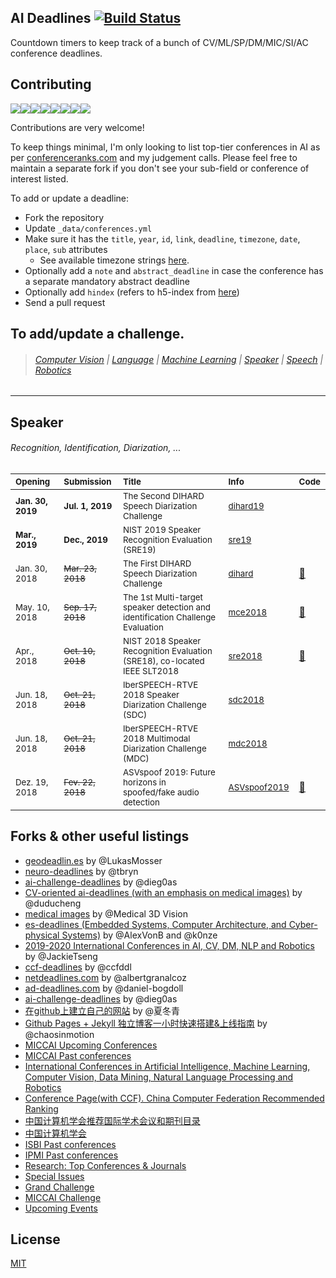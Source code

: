 ## AI Deadlines [![Build Status](https://travis-ci.com/abhshkdz/ai-deadlines.svg?branch=gh-pages)](https://travis-ci.com/abhshkdz/ai-deadlines)

Countdown timers to keep track of a bunch of CV/ML/SP/DM/MIC/SI/AC conference deadlines.

## Contributing

[![](https://sourcerer.io/fame/abhshkdz/abhshkdz/ai-deadlines/images/0)](https://sourcerer.io/fame/abhshkdz/abhshkdz/ai-deadlines/links/0)[![](https://sourcerer.io/fame/abhshkdz/abhshkdz/ai-deadlines/images/1)](https://sourcerer.io/fame/abhshkdz/abhshkdz/ai-deadlines/links/1)[![](https://sourcerer.io/fame/abhshkdz/abhshkdz/ai-deadlines/images/2)](https://sourcerer.io/fame/abhshkdz/abhshkdz/ai-deadlines/links/2)[![](https://sourcerer.io/fame/abhshkdz/abhshkdz/ai-deadlines/images/3)](https://sourcerer.io/fame/abhshkdz/abhshkdz/ai-deadlines/links/3)[![](https://sourcerer.io/fame/abhshkdz/abhshkdz/ai-deadlines/images/4)](https://sourcerer.io/fame/abhshkdz/abhshkdz/ai-deadlines/links/4)[![](https://sourcerer.io/fame/abhshkdz/abhshkdz/ai-deadlines/images/5)](https://sourcerer.io/fame/abhshkdz/abhshkdz/ai-deadlines/links/5)[![](https://sourcerer.io/fame/abhshkdz/abhshkdz/ai-deadlines/images/6)](https://sourcerer.io/fame/abhshkdz/abhshkdz/ai-deadlines/links/6)[![](https://sourcerer.io/fame/abhshkdz/abhshkdz/ai-deadlines/images/7)](https://sourcerer.io/fame/abhshkdz/abhshkdz/ai-deadlines/links/7)

Contributions are very welcome!

To keep things minimal, I'm only looking to list top-tier conferences in AI as per [conferenceranks.com][6] and my judgement calls. Please feel free to maintain a separate fork if you don't see your sub-field or conference of interest listed.

To add or update a deadline:
- Fork the repository
- Update `_data/conferences.yml`
- Make sure it has the `title`, `year`, `id`, `link`, `deadline`, `timezone`, `date`, `place`, `sub` attributes
    + See available timezone strings [here](https://momentjs.com/timezone/).
- Optionally add a `note` and `abstract_deadline` in case the conference has a separate mandatory abstract deadline
- Optionally add `hindex` (refers to h5-index from [here](https://scholar.google.com/citations?view_op=top_venues&vq=eng))
- Send a pull request


## To add/update a challenge.

> ###### [Computer Vision](#computer-vision) | [Language](#language) | [Machine Learning](#machine-learning) | [Speaker](#speaker) | [Speech](#speech) | [Robotics](#robotics)
---
## Speaker
###### Recognition, Identification, Diarization, ...

| <sub>Opening</sub> | <sub>Submission</sub> | <sub>Title</sub> | <sub>Info</sub> | <sub>Code</sub> |
| :--- | :--- | :--- | :--- | :--- |
| <sub>**Jan. 30, 2019**</sub> | <sub>**Jul. 1, 2019**</sub> | <sub>The Second DIHARD Speech Diarization Challenge</sub> | <sub>[dihard19](https://coml.lscp.ens.fr/dihard/index.html)</sub> |  |
| <sub>**Mar., 2019**</sub> | <sub>**Dec., 2019**</sub> | <sub>NIST 2019 Speaker Recognition Evaluation (SRE19)</sub> | <sub>[sre19](https://www.nist.gov/itl/iad/mig/nist-2019-speaker-recognition-evaluation)</sub> |  |
| <sub>Jan. 30, 2018</sub> | <sub>~~Mar. 23, 2018~~</sub> | <sub>The First DIHARD Speech Diarization Challenge</sub> | <sub>[dihard](https://coml.lscp.ens.fr/dihard/index.html)</sub> | <a href="https://github.com/nryant/dscore">:scroll:</a> |
| <sub>May. 10, 2018</sub> | <sub>~~Sep. 17, 2018~~</sub> | <sub>The 1st Multi-target speaker detection and identification Challenge Evaluation</sub> | <sub>[mce2018](http://mce2018.org/)</sub> | <a href="https://github.com/swshon/multi-speakerID">:scroll:</a> |
| <sub>Apr., 2018</sub> | <sub>~~Oct. 10, 2018~~</sub>  | <sub>NIST 2018 Speaker Recognition Evaluation (SRE18), co-located IEEE SLT2018 </sub> | <sub>[sre2018](https://www.nist.gov/itl/iad/mig/nist-2018-speaker-recognition-evaluation)</sub> | <a href="https://www.nist.gov/file/453891">:scroll:</a>  |
| <sub>Jun. 18, 2018</sub> | <sub>~~Oct. 21, 2018~~</sub> | <sub>IberSPEECH-RTVE 2018 Speaker Diarization Challenge (SDC)</sub> | <sub>[sdc2018](http://catedrartve.unizar.es/reto2018/evaluations2018.html#Diar)</sub> | |
| <sub>Jun. 18, 2018</sub> | <sub>~~Oct. 21, 2018~~</sub> | <sub>IberSPEECH-RTVE 2018 Multimodal Diarization Challenge (MDC)</sub> | <sub>[mdc2018](http://catedrartve.unizar.es/reto2018/evaluations2018.html#Multi)</sub> | |
| <sub>Dez. 19, 2018</sub> | <sub>~~Fev. 22, 2018~~</sub> | <sub>ASVspoof 2019: Future horizons in spoofed/fake audio detection</sub> | <sub>[ASVspoof2019](http://www.asvspoof.org/)</sub> | <a href="http://www.asvspoof.org/asvspoof2019/ASVspoof_2019_baseline_CM_v1.zip">:scroll:</a> |





## Forks & other useful listings

- [geodeadlin.es][3] by @LukasMosser
- [neuro-deadlines][4] by @tbryn
- [ai-challenge-deadlines][5] by @dieg0as
- [CV-oriented ai-deadlines (with an emphasis on medical images)][8] by @duducheng
- [medical images][14] by @Medical 3D Vision
- [es-deadlines (Embedded Systems, Computer Architecture, and Cyber-physical Systems)][9] by @AlexVonB and @k0nze
- [2019-2020 International Conferences in AI, CV, DM, NLP and Robotics][10] by @JackieTseng
- [ccf-deadlines][11] by @ccfddl
- [netdeadlines.com][12] by @albertgranalcoz
- [ad-deadlines.com][13] by @daniel-bogdoll
- [ai-challenge-deadlines][15] by @dieg0as
- [在github上建立自己的网站][16] by @夏冬青
- [Github Pages + Jekyll 独立博客一小时快速搭建&上线指南][17] by @chaosinmotion
- [MICCAI Upcoming Conferences][18] 
- [MICCAI Past conferences][19]
- [International Conferences in Artificial Intelligence, Machine Learning, Computer Vision, Data Mining, Natural Language Processing and Robotics][20]
- [Conference Page(with CCF). China Computer Federation Recommended Ranking][21]
- [中国计算机学会推荐国际学术会议和期刊目录][22]
- [中国计算机学会][23]
- [ISBI Past conferences][24]
- [IPMI Past conferences][25]
- [Research: Top Conferences & Journals][26]
- [Special Issues][27]
- [Grand Challenge][28]
- [MICCAI Challenge][29]
- [Upcoming Events][30]






## License

[MIT][1]

[1]: https://abhshkdz.mit-license.org/
[2]: http://aideadlin.es/
[3]: https://github.com/LukasMosser/geo-deadlines
[4]: https://github.com/tbryn/neuro-deadlines
[5]: https://github.com/dieg0as/ai-challenge-deadlines
[6]: http://www.conferenceranks.com/#
[8]: https://creedai.github.io/ai-deadlines/
[9]: https://ekut-es.github.io/es-deadlines/
[10]: https://jackietseng.github.io/conference_call_for_paper/conferences.html
[11]: https://ccfddl.github.io/
[12]: https://netdeadlines.com/
[13]: https://ad-deadlines.com/
[14]: https://github.com/m3dv/ai-deadlines
[15]: https://github.com/dieg0as/ai-challenge-deadlines
[16]: https://www.cnblogs.com/xiadongqing/p/6164060.html
[17]: https://blog.csdn.net/suburbiax79/article/details/50987974
[18]: http://www.miccai.org/events/upcoming-conferences/
[19]: http://www.miccai.org/events/conference-history/
[20]: https://jackietseng.github.io/conference_call_for_paper/conferences.html
[21]: https://jackietseng.github.io/conference_call_for_paper/conferences-with-ccf.html
[22]: https://www.ccf.org.cn/Focus/2019-04-25/663625.shtml
[23]: https://www.ccf.org.cn/
[24]: https://biomedicalimaging.org/2022/past-isbis/
[25]: http://ipmi2021.org/past-ipmis/
[26]: https://research.com/
[27]: https://research.com/special-issues/computer-science
[28]: https://grand-challenge.org/
[29]: http://www.miccai.org/special-interest-groups/challenges/
[30]: http://www.miccai.org/events/endorsed-and-sponsored-events/
